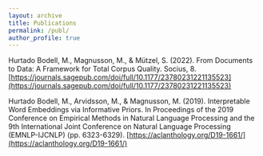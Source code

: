 ```yaml
---
layout: archive
title: Publications
permalink: /publ/
author_profile: true
---
```


Hurtado Bodell, M., Magnusson, M., & Mützel, S. (2022). From Documents to Data: A Framework for Total Corpus Quality. Socius, 8. [https://journals.sagepub.com/doi/full/10.1177/23780231221135523](https://journals.sagepub.com/doi/full/10.1177/23780231221135523)


Hurtado Bodell, M., Arvidsson, M., & Magnusson, M. (2019). Interpretable Word Embeddings via Informative Priors. In Proceedings of the 2019 Conference on Empirical Methods in Natural Language Processing and the 9th International Joint Conference on Natural Language Processing (EMNLP-IJCNLP) (pp. 6323-6329). [https://aclanthology.org/D19-1661/](https://aclanthology.org/D19-1661/)


